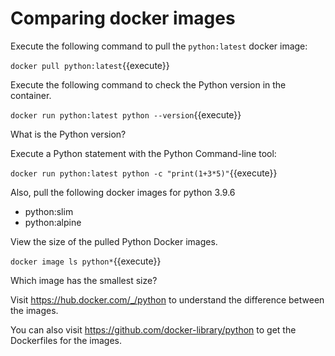 # Comparing docker images

Execute the following command to pull the `python:latest` docker image:

`docker pull python:latest`{{execute}}

Execute the following command to check the Python version in the container.

`docker run python:latest python --version`{{execute}}

What is the Python version?

Execute a Python statement with the Python Command-line tool:

`docker run python:latest python -c "print(1+3*5)"`{{execute}}

Also, pull the following docker images for python 3.9.6
- python:slim
- python:alpine


View the size of the pulled Python Docker images.

`docker image ls python*`{{execute}}

Which image has the smallest size?


Visit https://hub.docker.com/_/python to understand the difference between the images.

You can also visit https://github.com/docker-library/python to get the Dockerfiles for the images.


